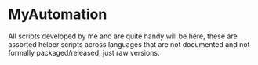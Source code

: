 MyAutomation
============

All scripts developed by me and are quite handy will be here, these are assorted helper scripts
across languages that are not documented and not formally packaged/released, just raw versions.
